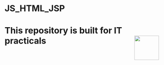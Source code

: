 # JS_HTML_JSP

<h1>This repository is built for IT practicals<img src="https://media.tenor.com/cZdUJDwU0A8AAAAC/hello-hi.gif" align="right" width="80" height="80">
</h1>
